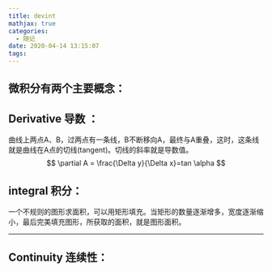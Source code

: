 ```yaml
---
title: devint
mathjax: true
categories:
  - 随记
date: 2020-04-14 13:15:07
tags:
---
```


## 微积分有两个主要概念：

## Derivative 导数 ：

曲线上两点A、B，过两点有一条线，B不断移向A，最终与A重叠，这时，这条线就是曲线在A点的切线(tangent)。切线的斜率就是导数值。
$$
\partial A = \frac{\Delta y}{\Delta x}=tan \alpha
$$

## integral 积分：
一个不规则的图形求面积，可以用矩形填充。当矩形的数量逐渐增多，宽度逐渐缩小，最后完美填充图形，所获取的面积，就是图形面积。




---
## Continuity 连续性：